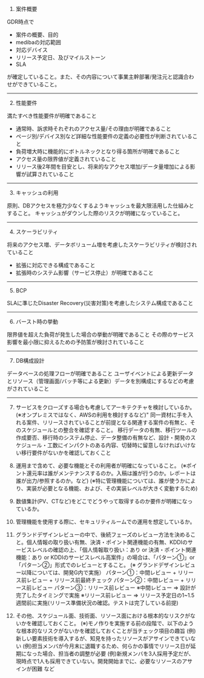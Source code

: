 1. 案件概要

GDR時点で
- 案件の概要、目的
- medibaの対応範囲
- 対応デバイス
- リリース予定日、及びマイルストーン
- SLA

が確定していること。また、その内容について事業主幹部署/発注元と認識合わせができていること。

----

2. 性能要件

満たすべき性能要件が明確であること
- 通常時、訴求時それぞれのアクセス量/その理由が明確であること
- ページ別/デバイス別など詳細な性能要件の定義の必要性が判断されていること
- 負荷増大時に機能的にボトルネックとなり得る箇所が明確であること
- アクセス量の限界値が定義されていること
- リリース後2年間を目安とし、将来的なアクセス増加/データ量増加による影響が試算されていること

----

3. キャッシュの利用

原則、DBアクセスを極力少なくするようキャッシュを最大限活用した仕組みとすること。
キャッシュがダウンした際のリスクが明確になっていること。

----

4. スケーラビリティ

将来のアクセス増、データボリューム増を考慮したスケーラビリティが検討されていること
- 拡張に対応できる構成であること
- 拡張時のシステム影響（サービス停止）が明確であること

----

5. BCP

SLAに準じたDisaster Recovery(災害対策)を考慮したシステム構成であること

----

6. バースト時の挙動

限界値を超えた負荷が発生した場合の挙動が明確であること
その際のサービス影響を最小限に抑えるための予防策が検討されていること

----

7. DB構成設計

データベースの処理フローが明確であること
ユーザイベントによる更新データとリソース（管理画面/バッチ等による更新）データを別構成にするなどの考慮がされていること

----

7. サービスをクローズする場合も考慮してアーキテクチャを検討しているか。
(※オンプレミスではなく、AWSの利用を検討するなど)"
同一資材に手を入れる案件、リリースされていることが前提となる関連する案件の有無と、そのスケジュールとの整合を確認すること。
移行データの有無、移行ツールの作成要否、移行時のシステム停止、データ整備の有無など、設計・開発のスケジュール・工数にインパクトのある内容、切替時に留意しなければいけない移行要件がないかを確認しておくこと

8. 運用まで含めて、必要な機能とその利用者が明確になっていること。
(※ポイント還元率は誰がメンテナンスするのか。入稿は誰が行うのか。レポートは誰が出力/参照するのか。など)
(※特に管理機能については、誰が使うかにより、実装が必要となる機能、および、その実装レベルが大きく変動するため)

9. 数値集計(PV、CTなど)をどこでどうやって取得するのか要件が明確になっているか。

10. 管理機能を使用する際に、セキュリティルームでの運用を想定しているか。

11. グランドデザインレビューの中で、後続フェーズのレビュー方法を決めること。個人情報の取り扱い有無、決済・ポイント関連機能の有無、KDDIのサービスレベルの確認の上、「個人情報取り扱い：あり or 決済・ポイント関連機能：あり or KDDIのサービスレベル高案件」の場合は、「パターン①」or「パターン②」形式でのレビューとすること。
(※ グランドデザインレビュー以降については、開発G内で実施）
パターン①：中間レビュー + リリース前レビュー + リリース前最終チェック
パターン②：中間レビュー + リリース前レビュー
パターン③：リリース前レビュー
※中間レビュー ⇒ 設計が完了したタイミングで実施
※リリース前レビュー ⇒ リリース予定日の1~1.5週間前に実施(リリース準備状況の確認。テストは完了している前提)

12. その他、スケジュール面、技術面、リソース面における根本的なリスクがないかを確認しておくこと。
(※)モノ作りを実施する前の段階で、以下のような根本的なリスクがないかを確認しておくことが当チェック項目の趣旨
(例)新しい要素技術を導入するが、知見を持ったリソースがアサインできていない
(例)担当メンバが今月末に退職するため、何らかの事情でリリース日が延期になった場合、担当者の調整が必要
(例)新規メンバを3人採用予定だが、現時点で1人も採用できていない。開発開始までに、必要なリソースのアサインが困難
など
